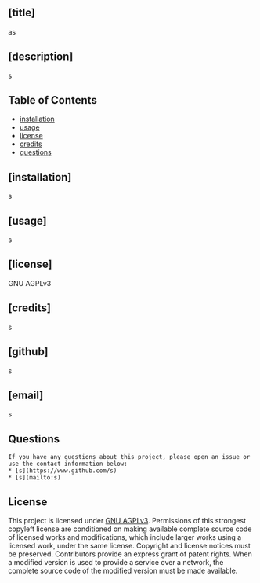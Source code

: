 ## [title] 
 as 

## [description] 
 s 

## Table of Contents 
 * [installation](#installation) 
* [usage](#usage) 
* [license](#license) 
* [credits](#credits) 
* [questions](#questions) 
## [installation] 
 s 

## [usage] 
 s 

## [license] 
 GNU AGPLv3 

## [credits] 
 s 

## [github] 
 s 

## [email] 
 s 


    
  ## Questions
    If you have any questions about this project, please open an issue or use the contact information below:
    * [s](https://www.github.com/s)
    * [s](mailto:s)
      
    
  ## License
  This project is licensed under [GNU AGPLv3](https://www.gnu.org/licenses/agpl-3.0). Permissions of this strongest copyleft license are conditioned on making available complete source code of licensed works and modifications, which include larger works using a licensed work, under the same license. Copyright and license notices must be preserved. Contributors provide an express grant of patent rights. When a modified version is used to provide a service over a network, the complete source code of the modified version must be made available.
  
    